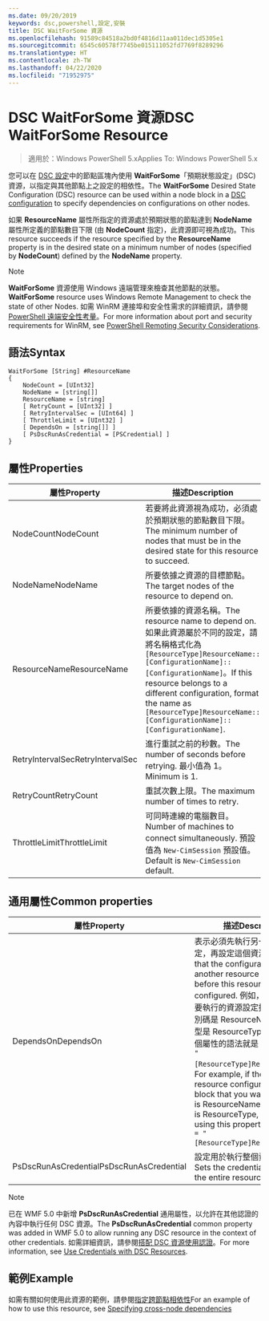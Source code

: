 ```yaml
---
ms.date: 09/20/2019
keywords: dsc,powershell,設定,安裝
title: DSC WaitForSome 資源
ms.openlocfilehash: 91589c84518a2bd0f4816d11aa011dec1d5305e1
ms.sourcegitcommit: 6545c60578f7745be015111052fd7769f8289296
ms.translationtype: HT
ms.contentlocale: zh-TW
ms.lasthandoff: 04/22/2020
ms.locfileid: "71952975"
---
```

# <a name="dsc-waitforsome-resource"></a><span data-ttu-id="63fe1-103">DSC WaitForSome 資源</span><span class="sxs-lookup"><span data-stu-id="63fe1-103">DSC WaitForSome Resource</span></span>

> <span data-ttu-id="63fe1-104">適用於：Windows PowerShell 5.x</span><span class="sxs-lookup"><span data-stu-id="63fe1-104">Applies To: Windows PowerShell 5.x</span></span>

<span data-ttu-id="63fe1-105">您可以在 [DSC 設定](../../../configurations/configurations.md)中的節點區塊內使用 **WaitForSome**「預期狀態設定」(DSC) 資源，以指定與其他節點上之設定的相依性。</span><span class="sxs-lookup"><span data-stu-id="63fe1-105">The **WaitForSome** Desired State Configuration (DSC) resource can be used within a node block in a [DSC configuration](../../../configurations/configurations.md) to specify dependencies on configurations on other nodes.</span></span>

<span data-ttu-id="63fe1-106">如果 **ResourceName** 屬性所指定的資源處於預期狀態的節點達到 **NodeName** 屬性所定義的節點數目下限 (由 **NodeCount** 指定)，此資源即可視為成功。</span><span class="sxs-lookup"><span data-stu-id="63fe1-106">This resource succeeds if the resource specified by the **ResourceName** property is in the desired state on a minimum number of nodes (specified by **NodeCount**) defined by the **NodeName** property.</span></span>

> [!NOTE]
> <span data-ttu-id="63fe1-107">**WaitForSome** 資源使用 Windows 遠端管理來檢查其他節點的狀態。</span><span class="sxs-lookup"><span data-stu-id="63fe1-107">**WaitForSome** resource uses Windows Remote Management to check the state of other Nodes.</span></span> <span data-ttu-id="63fe1-108">如需 WinRM 連接埠和安全性需求的詳細資訊，請參閱 [PowerShell 遠端安全性考量](/powershell/scripting/learn/remoting/winrmsecurity?view=powershell-6)。</span><span class="sxs-lookup"><span data-stu-id="63fe1-108">For more information about port and security requirements for WinRM, see [PowerShell Remoting Security Considerations](/powershell/scripting/learn/remoting/winrmsecurity?view=powershell-6).</span></span>

## <a name="syntax"></a><span data-ttu-id="63fe1-109">語法</span><span class="sxs-lookup"><span data-stu-id="63fe1-109">Syntax</span></span>

```Syntax
WaitForSome [String] #ResourceName
{
    NodeCount = [UInt32]
    NodeName = [string[]]
    ResourceName = [string]
    [ RetryCount = [UInt32] ]
    [ RetryIntervalSec = [UInt64] ]
    [ ThrottleLimit = [UInt32] ]
    [ DependsOn = [string[]] ]
    [ PsDscRunAsCredential = [PSCredential] ]
}
```

## <a name="properties"></a><span data-ttu-id="63fe1-110">屬性</span><span class="sxs-lookup"><span data-stu-id="63fe1-110">Properties</span></span>

|<span data-ttu-id="63fe1-111">屬性</span><span class="sxs-lookup"><span data-stu-id="63fe1-111">Property</span></span> |<span data-ttu-id="63fe1-112">描述</span><span class="sxs-lookup"><span data-stu-id="63fe1-112">Description</span></span> |
|---|---|
|<span data-ttu-id="63fe1-113">NodeCount</span><span class="sxs-lookup"><span data-stu-id="63fe1-113">NodeCount</span></span> |<span data-ttu-id="63fe1-114">若要將此資源視為成功，必須處於預期狀態的節點數目下限。</span><span class="sxs-lookup"><span data-stu-id="63fe1-114">The minimum number of nodes that must be in the desired state for this resource to succeed.</span></span> |
|<span data-ttu-id="63fe1-115">NodeName</span><span class="sxs-lookup"><span data-stu-id="63fe1-115">NodeName</span></span> |<span data-ttu-id="63fe1-116">所要依據之資源的目標節點。</span><span class="sxs-lookup"><span data-stu-id="63fe1-116">The target nodes of the resource to depend on.</span></span> |
|<span data-ttu-id="63fe1-117">ResourceName</span><span class="sxs-lookup"><span data-stu-id="63fe1-117">ResourceName</span></span> |<span data-ttu-id="63fe1-118">所要依據的資源名稱。</span><span class="sxs-lookup"><span data-stu-id="63fe1-118">The resource name to depend on.</span></span> <span data-ttu-id="63fe1-119">如果此資源屬於不同的設定，請將名稱格式化為 `[ResourceType]ResourceName::[ConfigurationName]::[ConfigurationName]`。</span><span class="sxs-lookup"><span data-stu-id="63fe1-119">If this resource belongs to a different configuration, format the name as `[ResourceType]ResourceName::[ConfigurationName]::[ConfigurationName]`.</span></span> |
|<span data-ttu-id="63fe1-120">RetryIntervalSec</span><span class="sxs-lookup"><span data-stu-id="63fe1-120">RetryIntervalSec</span></span> |<span data-ttu-id="63fe1-121">進行重試之前的秒數。</span><span class="sxs-lookup"><span data-stu-id="63fe1-121">The number of seconds before retrying.</span></span> <span data-ttu-id="63fe1-122">最小值為 1。</span><span class="sxs-lookup"><span data-stu-id="63fe1-122">Minimum is 1.</span></span> |
|<span data-ttu-id="63fe1-123">RetryCount</span><span class="sxs-lookup"><span data-stu-id="63fe1-123">RetryCount</span></span> |<span data-ttu-id="63fe1-124">重試次數上限。</span><span class="sxs-lookup"><span data-stu-id="63fe1-124">The maximum number of times to retry.</span></span> |
|<span data-ttu-id="63fe1-125">ThrottleLimit</span><span class="sxs-lookup"><span data-stu-id="63fe1-125">ThrottleLimit</span></span> |<span data-ttu-id="63fe1-126">可同時連線的電腦數目。</span><span class="sxs-lookup"><span data-stu-id="63fe1-126">Number of machines to connect simultaneously.</span></span> <span data-ttu-id="63fe1-127">預設值為 `New-CimSession` 預設值。</span><span class="sxs-lookup"><span data-stu-id="63fe1-127">Default is `New-CimSession` default.</span></span> |

## <a name="common-properties"></a><span data-ttu-id="63fe1-128">通用屬性</span><span class="sxs-lookup"><span data-stu-id="63fe1-128">Common properties</span></span>

|<span data-ttu-id="63fe1-129">屬性</span><span class="sxs-lookup"><span data-stu-id="63fe1-129">Property</span></span> |<span data-ttu-id="63fe1-130">描述</span><span class="sxs-lookup"><span data-stu-id="63fe1-130">Description</span></span> |
|---|---|
|<span data-ttu-id="63fe1-131">DependsOn</span><span class="sxs-lookup"><span data-stu-id="63fe1-131">DependsOn</span></span> |<span data-ttu-id="63fe1-132">表示必須先執行另一個資源的設定，再設定這個資源。</span><span class="sxs-lookup"><span data-stu-id="63fe1-132">Indicates that the configuration of another resource must run before this resource is configured.</span></span> <span data-ttu-id="63fe1-133">例如，如果第一個想要執行的資源設定指令碼區塊識別碼是 ResourceName，而其類型是 ResourceType，則使用這個屬性的語法就是 `DependsOn = "[ResourceType]ResourceName"`。</span><span class="sxs-lookup"><span data-stu-id="63fe1-133">For example, if the ID of the resource configuration script block that you want to run first is ResourceName and its type is ResourceType, the syntax for using this property is `DependsOn = "[ResourceType]ResourceName"`.</span></span> |
|<span data-ttu-id="63fe1-134">PsDscRunAsCredential</span><span class="sxs-lookup"><span data-stu-id="63fe1-134">PsDscRunAsCredential</span></span> |<span data-ttu-id="63fe1-135">設定用於執行整個資源的認證。</span><span class="sxs-lookup"><span data-stu-id="63fe1-135">Sets the credential for running the entire resource as.</span></span> |

> [!NOTE]
> <span data-ttu-id="63fe1-136">已在 WMF 5.0 中新增 **PsDscRunAsCredential** 通用屬性，以允許在其他認證的內容中執行任何 DSC 資源。</span><span class="sxs-lookup"><span data-stu-id="63fe1-136">The **PsDscRunAsCredential** common property was added in WMF 5.0 to allow running any DSC resource in the context of other credentials.</span></span> <span data-ttu-id="63fe1-137">如需詳細資訊，請參閱[搭配 DSC 資源使用認證](../../../configurations/runasuser.md)。</span><span class="sxs-lookup"><span data-stu-id="63fe1-137">For more information, see [Use Credentials with DSC Resources](../../../configurations/runasuser.md).</span></span>

## <a name="example"></a><span data-ttu-id="63fe1-138">範例</span><span class="sxs-lookup"><span data-stu-id="63fe1-138">Example</span></span>

<span data-ttu-id="63fe1-139">如需有關如何使用此資源的範例，請參閱[指定跨節點相依性](../../../configurations/crossNodeDependencies.md)</span><span class="sxs-lookup"><span data-stu-id="63fe1-139">For an example of how to use this resource, see [Specifying cross-node dependencies](../../../configurations/crossNodeDependencies.md)</span></span>